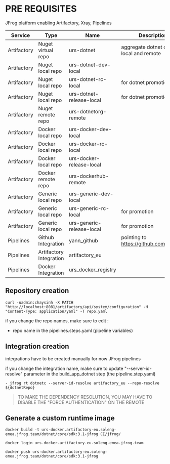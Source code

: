 # PRE REQUISITES

JFrog platform enabling Artifactory, Xray, Pipelines

| Service | Type | Name | Description | 
| ----------- | ----------- |----------- | ----------- |
| Artifactory | Nuget virtual repo   | urs-dotnet | aggregate dotnet dev local and remote | 
| Artifactory | Nuget local repo     | urs-dotnet-dev-local | | 
| Artifactory | Nuget local repo     | urs-dotnet-rc-local | for dotnet promotion | 
| Artifactory | Nuget local repo     | urs-dotnet-release-local | for dotnet promotion | 
| Artifactory | Nuget remote repo    | urs-dotnetorg-remote | | 
| Artifactory | Docker local repo    | urs-docker-dev-local | | 
| Artifactory | Docker local repo    | urs-docker-rc-local | | 
| Artifactory | Docker local repo    | urs-docker-release-local | | 
| Artifactory | Docker remote repo   | urs-dockerhub-remote | | 
| Artifactory | Generic local repo   | urs-generic-dev-local | | 
| Artifactory | Generic local repo   | urs-generic-rc-local | for  promotion | 
| Artifactory | Generic local repo   | urs-generic-release-local | for  promotion | 
| Pipelines   | Github Integration      | yann_github | pointing to https://github.com/cyan21 |
| Pipelines   | Artifactory Integration | artifactory_eu | |
| Pipelines   | Docker Integration      | urs_docker_registry | |

## Repository creation

````
curl -uadmin:chaysinh -X PATCH "http://localhost:8081/artifactory/api/system/configuration" -H "Content-Type: application/yaml" -T repo.yaml
````

if you change the repo names, make sure to edit : 
* repo name in the pipelines.steps.yaml (pipeline variables)


## Integration creation

integrations have to be created manually for now JFrog pipelines

if you change the integration name, make sure to update "--server-id-resolve" parameter in the build_app_dotnet step (the pipeline.step.yaml)

````
- jfrog rt dotnetc --server-id-resolve artifactory_eu --repo-resolve ${dotnetRepo}
````
> TO MAKE THE DEPENDENCY RESOLUTION, YOU MAY HAVE TO DISABLE THE "FORCE AUTHENTICATION" ON  THE REMOTE

## Generate a custom runtime image

````
docker build -t urs-docker.artifactory-eu.soleng-emea.jfrog.team/dotnet/core/sdk:3.1-jfrog CI/jfrog/

docker login urs-docker.artifactory-eu.soleng-emea.jfrog.team

docker push urs-docker.artifactory-eu.soleng-emea.jfrog.team/dotnet/core/sdk:3.1-jfrog 
````


